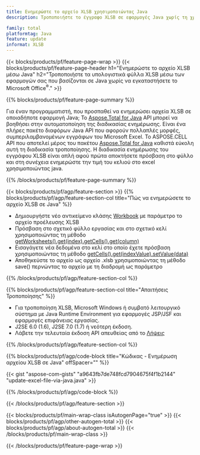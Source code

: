 ```yaml
---
title: Ενημερώστε το αρχείο XLSB χρησιμοποιώντας Java
description: Τροποποιήστε το έγγραφο XLSB σε εφαρμογές Java χωρίς τη χρήση του Microsoft Excel. Βελτιστοποιήστε τον κώδικα για τον ταχύτερο τρόπο εγγραφής και επεξεργασίας αρχείου excel σε java.

family: total
platformtag: Java
feature: update
informat: XLSB
---
```

{{< blocks/products/pf/feature-page-wrap >}}
{{< blocks/products/pf/feature-page-header h1="Ενημερώστε το αρχείο XLSB μέσω Java" h2="Τροποποιήστε τα υπολογιστικά φύλλα XLSB μέσω των εφαρμογών σας που βασίζονται σε Java χωρίς να εγκαταστήσετε το Microsoft Office<sup>&reg;</sup>." >}}

{{% blocks/products/pf/feature-page-summary %}}

Για έναν προγραμματιστή, που προσπαθεί να ενημερώσει αρχεία XLSB σε οποιαδήποτε εφαρμογή Java; Το [Aspose.Total for Java](https://products.aspose.com/total/java/) API μπορεί να βοηθήσει στην αυτοματοποίηση της διαδικασίας ενημέρωσης. Είναι ένα πλήρες πακέτο διαφόρων Java API που αφορούν πολλαπλές μορφές, συμπεριλαμβανομένων εγγράφων του Microsoft Excel. Το ASPOSE.CELL API που αποτελεί μέρος του πακέτου [Aspose.Total for Java](https://products.aspose.com/total/java/) καθιστά εύκολη αυτή τη διαδικασία τροποποίησης. Η διαδικασία ενημέρωσης του εγγράφου XLSB είναι απλή αφού πρώτα αποκτήσετε πρόσβαση στο φύλλο και στη συνέχεια ενημερώστε την τιμή του κελιού στο excel χρησιμοποιώντας java.

{{% /blocks/products/pf/feature-page-summary %}}

{{< blocks/products/pf/agp/feature-section >}}
{{% blocks/products/pf/agp/feature-section-col title="Πώς να ενημερώσετε το αρχείο XLSB σε Java" %}}

- Δημιουργήστε νέο αντικείμενο κλάσης [Workbook](https://reference.aspose.com/cells/java/com.aspose.cells/Workbook) με παράμετρο το αρχείο προέλευσης XLSB
- Πρόσβαση στο σχετικό φύλλο εργασίας και στο σχετικό κελί χρησιμοποιώντας τη μέθοδο [getWorksheets().get(index).getCells().get(column)](https://reference.aspose.com/cells/java/com.aspose.cells/cells#Item%20(int))
- Εισαγάγετε νέα δεδομένα στο κελί στο οποίο έχετε πρόσβαση χρησιμοποιώντας τη μέθοδο [getCells().get(indexValue).setValue(data)](https://reference.aspose.com/cells/java/com.aspose.cells/cell#Value)
- Αποθηκεύστε το αρχείο ως αρχείο .xlsb χρησιμοποιώντας τη μέθοδο save() περνώντας το αρχείο με τη διαδρομή ως παράμετρο

{{% /blocks/products/pf/agp/feature-section-col %}}

{{% blocks/products/pf/agp/feature-section-col title="Απαιτήσεις Τροποποίησης" %}}

- Για τροποποίηση XLSB, Microsoft Windows ή συμβατό λειτουργικό σύστημα με Java Runtime Environment για εφαρμογές JSP/JSF και εφαρμογές επιφάνειας εργασίας.
- J2SE 6.0 (1.6), J2SE 7.0 (1.7) ή νεότερη έκδοση.
- Λάβετε την τελευταία έκδοση API απευθείας από το [Λήψεις](https://docs.aspose.com/cells/java/installation/)

{{% /blocks/products/pf/agp/feature-section-col %}}

{{% blocks/products/pf/agp/code-block title="Κώδικας - Ενημέρωση αρχείου XLSB σε Java" offSpacer="" %}}

{{< gist "aspose-com-gists" "a9643fb7de748fcd7904675f4f1b2144" "update-excel-file-via-java.java" >}}

{{% /blocks/products/pf/agp/code-block %}}

{{< /blocks/products/pf/agp/feature-section >}}

{{< blocks/products/pf/main-wrap-class isAutogenPage="true" >}}
{{< blocks/products/pf/agp/other-autogen-total >}}
{{< blocks/products/pf/agp/about-autogen-total >}}
{{< /blocks/products/pf/main-wrap-class >}}

{{< /blocks/products/pf/feature-page-wrap >}}